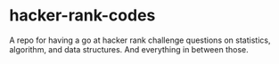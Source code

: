 # hacker-rank-codes
A repo for having a go at hacker rank challenge questions on statistics, algorithm, and data structures.
And everything in between those.
